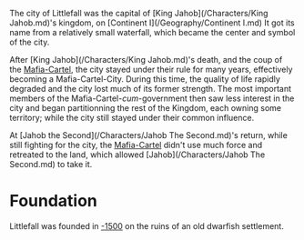 The city of Littlefall was the capital of [King Jahob](/Characters/King Jahob.md)'s kingdom, on [Continent I](/Geography/Continent I.md)
It got its name from a relatively small waterfall, which became the center and symbol of the city.

After [King Jahob](/Characters/King Jahob.md)'s death, and the coup of the [Mafia-Cartel](), the city stayed under their rule for many years, effectively becoming a Mafia-Cartel-City.
During this time, the quality of life rapidly degraded and the city lost much of its former strength.
The most important members of the Mafia-Cartel-*cum*-government then saw less interest in the city and began partitionning the rest of the Kingdom, each owning some territory; while the city still stayed under their common influence.

At [Jahob the Second](/Characters/Jahob The Second.md)'s return, while still fighting for the city, the [Mafia-Cartel]() didn't use much force and retreated to the land, which allowed [Jahob](/Characters/Jahob The Second.md) to take it.


# Foundation
Littlefall was founded in [-1500](/Year/-1000) on the ruins of an old dwarfish settlement.

